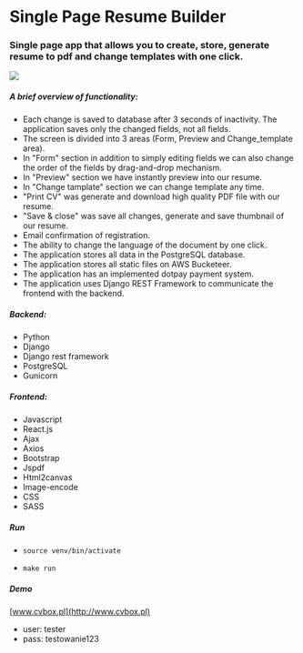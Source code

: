 # Single Page Resume Builder
### Single page app that allows you to create, store, generate resume to pdf and change templates with one click.

<a href="https://youtu.be/JY_-iuWHKu0">
<img src="https://github.com/koualsky/mojecv-public/blob/master/demo.gif?raw=true">
</a>

##### A brief overview of functionality:
- Each change is saved to database after 3 seconds of inactivity. The application saves only the changed fields, not all fields.
- The screen is divided into 3 areas (Form, Preview and Change_template area).
- In "Form" section in addition to simply editing fields we can also change the order of the fields by drag-and-drop mechanism.
- In "Preview" section we have instantly preview into our resume.
- In "Change tamplate" section we can change template any time.
- "Print CV" was generate and download high quality PDF file with our resume.
- "Save & close" was save all changes, generate and save thumbnail of our resume.
- Email confirmation of registration.
- The ability to change the language of the document by one click.
- The application stores all data in the PostgreSQL database.
- The application stores all static files on AWS Bucketeer.
- The application has an implemented dotpay payment system.
- The application uses Django REST Framework to communicate the frontend with the backend.

##### Backend:
- Python
- Django
- Django rest framework
- PostgreSQL
- Gunicorn

##### Frontend:
- Javascript
- React.js
- Ajax
- Axios
- Bootstrap
- Jspdf
- Html2canvas
- Image-encode
- CSS
- SASS

##### Run

- `source venv/bin/activate`

- `make run`

##### Demo
[www.cvbox.pl](http://www.cvbox.pl)
- user: tester
- pass: testowanie123